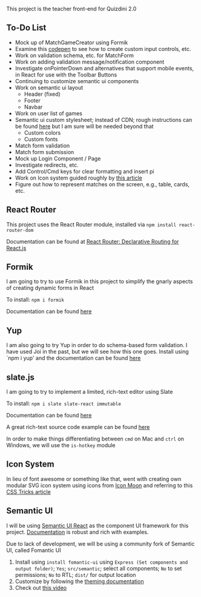 This project is the teacher front-end for Quizdini 2.0

## To-Do List

* Mock up of MatchGameCreator using Formik
* Examine this [codepen](https://codesandbox.io/s/qJR4ykJk) to see how to create custom input controls, etc.
* Work on validation schema, etc. for MatchForm
* Work on adding validation message/notification component
* Investigate onPointerDown and alternatives that support mobile events, in React for use with the Toolbar Buttons
* Continuing to customize semantic ui components
* Work on semantic ui layout
  * Header (fixed)
  * Footer
  * Navbar
* Work on user list of games
* Semantic ui custom stylesheet; instead of CDN; rough instructions can be found [here](https://react.semantic-ui.com/usage) but I am sure will be needed beyond that
  * Custom colors
  * Custom fonts
* Match form validation
* Match form submission
* Mock up Login Component / Page
* Investigate redirects, etc.
* Add Control/Cmd keys for clear formatting and insert pi
* Work on Icon system guided roughly by [this article](https://medium.com/@david.gilbertson/icons-as-react-components-de3e33cb8792)
* Figure out how to represent matches on the screen, e.g., table, cards, etc.

## React Router

This project uses the React Router module, installed via `npm install react-router-dom` 

Documentation can be found at [React Router: Declarative Routing for React.js](https://reacttraining.com/react-router/)

## Formik

I am going to try to use Formik in this project to simplify the gnarly aspects of creating dynamic forms in React

To install: `npm i formik`

Documentation can be found [here](https://jaredpalmer.com/formik/docs/overview)

## Yup

I am also going to try Yup in order to do schema-based form validation. I have used Joi in the past, but we will see how this one goes. Install using `npm i yup' and the documentation can be found [here](https://www.npmjs.com/package/yup)

## slate.js

I am going to try to implement a limited, rich-text editor using Slate

To install: `npm i slate slate-react immutable`

Documentation can be found [here](https://docs.slatejs.org)

A great rich-text source code example can be found [here](https://github.com/ianstormtaylor/slate/tree/master/examples/rich-text)

In order to make things differentiating between `cmd` on Mac and `ctrl` on Windows, we will use the `is-hotkey` module

## Icon System

In lieu of font awesome or something like that, went with creating own modular SVG icon system using icons from [Icon Moon](https://icomoon.io) and referring to this [CSS Tricks article](https://css-tricks.com/creating-svg-icon-system-react/)

## Semantic UI

I will be using [Semantic UI React](https://react.semantic-ui.com/) as the component UI framework for this project. [Documentation](https://react.semantic-ui.com/) is robust and rich with examples.

Due to lack of development, we will be using a community fork of Semantic UI, called Fomantic UI

1. Install using `install fomantic-ui` using `Express (Set components and output folder)`; `Yes`; `src/semantic`; select all components; `No` to set permissions; `No` to RTL; `dist/` for output location
2. Customize by following the [theming documentation](https://fomantic-ui.com/usage/theming.html)
3. Check out [this video](https://www.youtube.com/watch?v=a9mUH1EWp40)
